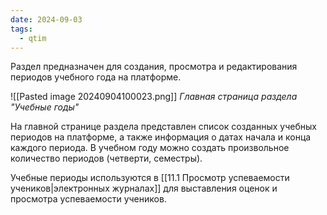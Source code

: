 ```yaml
---
date: 2024-09-03
tags:
  - qtim
---
```

Раздел предназначен для создания, просмотра и редактирования периодов учебного года на платформе.

![[Pasted image 20240904100023.png]]
*Главная страница раздела "Учебные годы"*

На главной странице раздела представлен список созданных учебных периодов на платформе, а также информация о датах начала и конца каждого периода. В учебном году можно создать произвольное количество периодов (четверти, семестры).

Учебные периоды используются в [[11.1 Просмотр успеваемости учеников|электронных журналах]] для выставления оценок и просмотра успеваемости учеников.